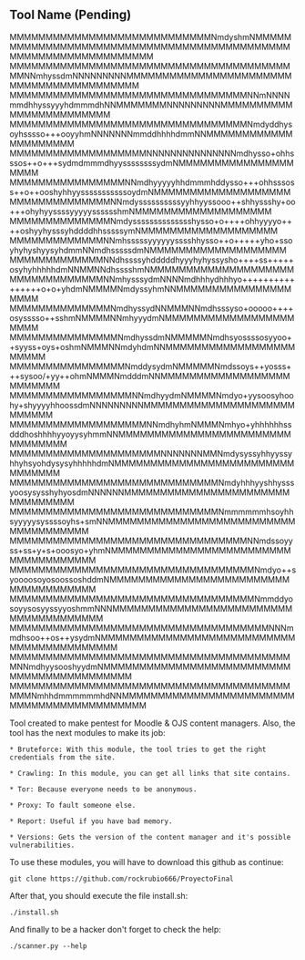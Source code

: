 Tool Name (Pending)
------------------------------------------
MMMMMMMMMMMMMMMMMMMMMMMMMMMMNmdyshmNMMMMMMMMMMMMMMMMMMMMMMMMMMMMMMMMMMMMMMMMMMMMMMMMMMMMMMMMMMMMMMMM
MMMMMMMMMMMMMMMMMMMMMMMMMMMMMMMMMMMMMMMMMNNmhyssdmNNNNNNNNNMMMMMMMMMMMMMMMMMMMMMMMMMMMMMMMMMMMMMMMMM
MMMMMMMMMMMMMMMMMMMMMMMMMMMMMMMMMNNmNNNNmmdhhyssyyyhdmmmdhNNMMMMMMMNNNNNNNNNMMMMMMMMMMMMMMMMMMMMMMMM
MMMMMMMMMMMMMMMMMMMMMMMMMMMMMMMMMNmdyddhysoyhsssso+++ooyyhmNNNNNNNmmddhhhhdmmNNMMMMMMMMMMMMMMMMMMMMM
MMMMMMMMMMMMMMMMMMMNNNNNNNNNNNNNNNmdhysso+ohhsssos++o+++sydmdmmmdhyyssssssssydmNMMMMMMMMMMMMMMMMMMMM
MMMMMMMMMMMMMMMMNNmdhyyyyyhhdmmmhddysso+++ohhsssoss++o++ooshyhhyysssssssssssoydmNMMMMMMMMMMMMMMMMMMM
MMMMMMMMMMMMMMNNmdyssssssssssyyhhyyssooo++shhyssshy+oo+++ohyhyyssssyyyyysssssshmNMMMMMMMMMMMMMMMMMMM
MMMMMMMMMMMMMMNmdysssssssssssssshysso+o++++ohhyyyyo++++oshyyhysssyhddddhhsssssymNMMMMMMMMMMMMMMMMMMM
MMMMMMMMMMMMMNNmhsssssyyyyyysssshhysso++o+++++yho+ssoyhyhyshyysyhdmmNNmdhsssssdmNMMMMMMMMMMMMMMMMMMM
MMMMMMMMMMMMMNNdhssssyhdddddhyyyhyhyssysho++++ss+++++osyhyhhhhhdmNNMMNNdhsssshmNMMMMMMMMMMMMMMMMMMMM
MMMMMMMMMMMMMNNmhysssydmNNNNmdhhhydhhhyo++++++++++++++++o+o+yhdmNMMMMNmdyssyhmNNMMMMMMMMMMMMMMMMMMMM
MMMMMMMMMMMMMMNmdhyssydNNMMMNNmdhsssyso+ooooo++++osysssso++sshmNMMMMNNmhyyydmNMMMMMMMMMMMMMMMMMMMMMM
MMMMMMMMMMMMMMMNmdhyssdmNMMMMMNmdhsyossssosyyoo++syyss+oys+oshmNMMMNNmdyhdmNNMMMMMMMMMMMMMMMMMMMMMMM
MMMMMMMMMMMMMMMMNmddysydmNMMMMMNmdssoys++yosss+++sysoo/+yy++ohmNMMMNmdddmNNMMMMMMMMMMMMMMMMMMMMMMMMM
MMMMMMMMMMMMMMMMMNNmdhyydmNMMMMNmdyo+yysoosyhoohy+shyyyyhhoossdmNNNNNNNNNMMMMMMMMMMMMMMMMMMMMMMMMMMM
MMMMMMMMMMMMMMMMMMMNNmdhyhmNMMMNmhyo+yhhhhhhssdddhoshhhhyyoyysyhmmNNMMMMMMMMMMMMMMMMMMMMMMMMMMMMMMMM
MMMMMMMMMMMMMMMMMMMMMNNNNNNNMMNmdysyssyhhyyssyhhyhsyohdysysyhhhhhdmNMMMMMMMMMMMMMMMMMMMMMMMMMMMMMMMM
MMMMMMMMMMMMMMMMMMMMMMMMMMMMMNmdyhhhyyshhysssyoosysysshyhyosdmNNNNNNMMMMMMMMMMMMMMMMMMMMMMMMMMMMMMMM
MMMMMMMMMMMMMMMMMMMMMMMMMMMMMNmmmmmmhsoyhhsyyyyysyssssoyhs+smNNMMMMMMMMMMMMMMMMMMMMMMMMMMMMMMMMMMMMM
MMMMMMMMMMMMMMMMMMMMMMMMMMMMMMMMMNNmdssoyyss+ss+y+s+ooosyo+yhmNMMMMMMMMMMMMMMMMMMMMMMMMMMMMMMMMMMMMM
MMMMMMMMMMMMMMMMMMMMMMMMMMMMMMMMMMNmdyo++syoooosoyosoossoshddmNMMMMMMMMMMMMMMMMMMMMMMMMMMMMMMMMMMMMM
MMMMMMMMMMMMMMMMMMMMMMMMMMMMMMMMMMNmmddyosoyysosyyssyyoshmmNNNMMMMMMMMMMMMMMMMMMMMMMMMMMMMMMMMMMMMMM
MMMMMMMMMMMMMMMMMMMMMMMMMMMMMMMMMMMMNNNmmdhsoo++os++ysydmNMMMMMMMMMMMMMMMMMMMMMMMMMMMMMMMMMMMMMMMMMM
MMMMMMMMMMMMMMMMMMMMMMMMMMMMMMMMMMMMMMMMNNmdhyysooshyydmNMMMMMMMMMMMMMMMMMMMMMMMMMMMMMMMMMMMMMMMMMMM
MMMMMMMMMMMMMMMMMMMMMMMMMMMMMMMMMMMMMMMMMMNmhhdmmmmmmhdNNMMMMMMMMMMMMMMMMMMMMMMMMMMMMMMMMMMMMMMMMMMM

Tool created to make pentest for Moodle & OJS content managers.
Also, the tool has the next modules to make its job:
	
	* Bruteforce: With this module, the tool tries to get the right credentials from the site.
	
	* Crawling: In this module, you can get all links that site contains.
	
	* Tor: Because everyone needs to be anonymous.
	
	* Proxy: To fault someone else.
	
	* Report: Useful if you have bad memory.
	
	* Versions: Gets the version of the content manager and it's possible vulnerabilities.

To use these modules, you will have to download this github as continue:

	git clone https://github.com/rockrubio666/ProyectoFinal
	
After that, you should execute the file install.sh:

	./install.sh

And finally to be a hacker don't forget to check the help:

	./scanner.py --help
																																																																																																																	
